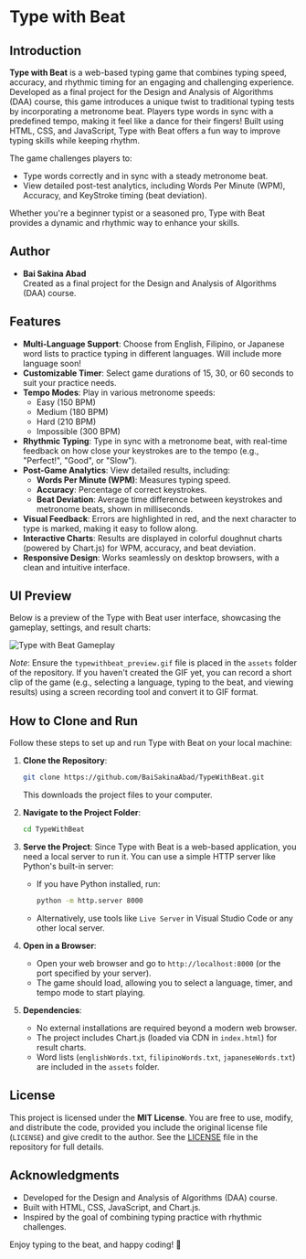 # Type with Beat

## Introduction
**Type with Beat** is a web-based typing game that combines typing speed, accuracy, and rhythmic timing for an engaging and challenging experience. Developed as a final project for the Design and Analysis of Algorithms (DAA) course, this game introduces a unique twist to traditional typing tests by incorporating a metronome beat. Players type words in sync with a predefined tempo, making it feel like a dance for their fingers! Built using HTML, CSS, and JavaScript, Type with Beat offers a fun way to improve typing skills while keeping rhythm.

The game challenges players to:
- Type words correctly and in sync with a steady metronome beat.
- View detailed post-test analytics, including Words Per Minute (WPM), Accuracy, and KeyStroke timing (beat deviation).

Whether you're a beginner typist or a seasoned pro, Type with Beat provides a dynamic and rhythmic way to enhance your skills.

## Author
- **Bai Sakina Abad**  
  Created as a final project for the Design and Analysis of Algorithms (DAA) course.

## Features
- **Multi-Language Support**: Choose from English, Filipino, or Japanese word lists to practice typing in different languages. Will include more language soon!
- **Customizable Timer**: Select game durations of 15, 30, or 60 seconds to suit your practice needs.
- **Tempo Modes**: Play in various metronome speeds:
  - Easy (150 BPM)
  - Medium (180 BPM)
  - Hard (210 BPM)
  - Impossible (300 BPM)
- **Rhythmic Typing**: Type in sync with a metronome beat, with real-time feedback on how close your keystrokes are to the tempo (e.g., "Perfect!", "Good", or "Slow").
- **Post-Game Analytics**: View detailed results, including:
  - **Words Per Minute (WPM)**: Measures typing speed.
  - **Accuracy**: Percentage of correct keystrokes.
  - **Beat Deviation**: Average time difference between keystrokes and metronome beats, shown in milliseconds.
- **Visual Feedback**: Errors are highlighted in red, and the next character to type is marked, making it easy to follow along.
- **Interactive Charts**: Results are displayed in colorful doughnut charts (powered by Chart.js) for WPM, accuracy, and beat deviation.
- **Responsive Design**: Works seamlessly on desktop browsers, with a clean and intuitive interface.

## UI Preview
Below is a preview of the Type with Beat user interface, showcasing the gameplay, settings, and result charts:

![Type with Beat Gameplay](typing-practice\assets\welcomUI.png)

*Note*: Ensure the `typewithbeat_preview.gif` file is placed in the `assets` folder of the repository. If you haven't created the GIF yet, you can record a short clip of the game (e.g., selecting a language, typing to the beat, and viewing results) using a screen recording tool and convert it to GIF format.

## How to Clone and Run
Follow these steps to set up and run Type with Beat on your local machine:

1. **Clone the Repository**:
   ```bash
   git clone https://github.com/BaiSakinaAbad/TypeWithBeat.git
   ```
   This downloads the project files to your computer.

2. **Navigate to the Project Folder**:
   ```bash
   cd TypeWithBeat
   ```

3. **Serve the Project**:
   Since Type with Beat is a web-based application, you need a local server to run it. You can use a simple HTTP server like Python's built-in server:
   - If you have Python installed, run:
     ```bash
     python -m http.server 8000
     ```
   - Alternatively, use tools like `Live Server` in Visual Studio Code or any other local server.

4. **Open in a Browser**:
   - Open your web browser and go to `http://localhost:8000` (or the port specified by your server).
   - The game should load, allowing you to select a language, timer, and tempo mode to start playing.

5. **Dependencies**:
   - No external installations are required beyond a modern web browser.
   - The project includes Chart.js (loaded via CDN in `index.html`) for result charts.
   - Word lists (`englishWords.txt`, `filipinoWords.txt`, `japaneseWords.txt`) are included in the `assets` folder.

## License
This project is licensed under the **MIT License**. You are free to use, modify, and distribute the code, provided you include the original license file (`LICENSE`) and give credit to the author. See the [LICENSE](LICENSE) file in the repository for full details.

## Acknowledgments
- Developed for the Design and Analysis of Algorithms (DAA) course.
- Built with HTML, CSS, JavaScript, and Chart.js.
- Inspired by the goal of combining typing practice with rhythmic challenges.

Enjoy typing to the beat, and happy coding! 🎵